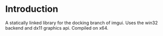 # Introduction
A statically linked library for the docking branch of imgui.
Uses the win32 backend and dx11 graphics api. 
Compiled on x64.
